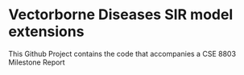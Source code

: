 # Vectorborne Diseases SIR model extensions

This Github Project contains the code that accompanies a CSE 8803 Milestone Report
